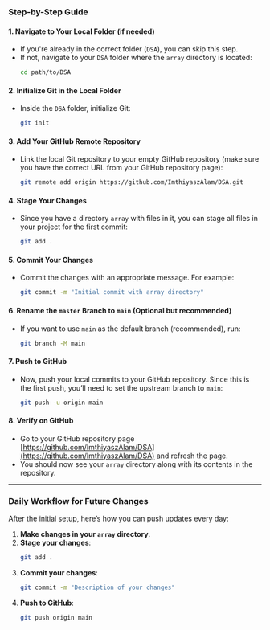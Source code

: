 ### **Step-by-Step Guide**

#### 1. **Navigate to Your Local Folder (if needed)**
   - If you're already in the correct folder (`DSA`), you can skip this step.
   - If not, navigate to your `DSA` folder where the `array` directory is located:
     ```bash
     cd path/to/DSA
     ```

#### 2. **Initialize Git in the Local Folder**
   - Inside the `DSA` folder, initialize Git:
     ```bash
     git init
     ```

#### 3. **Add Your GitHub Remote Repository**
   - Link the local Git repository to your empty GitHub repository (make sure you have the correct URL from your GitHub repository page):
     ```bash
     git remote add origin https://github.com/ImthiyaszAlam/DSA.git
     ```

#### 4. **Stage Your Changes**
   - Since you have a directory `array` with files in it, you can stage all files in your project for the first commit:
     ```bash
     git add .
     ```

#### 5. **Commit Your Changes**
   - Commit the changes with an appropriate message. For example:
     ```bash
     git commit -m "Initial commit with array directory"
     ```

#### 6. **Rename the `master` Branch to `main` (Optional but recommended)**
   - If you want to use `main` as the default branch (recommended), run:
     ```bash
     git branch -M main
     ```

#### 7. **Push to GitHub**
   - Now, push your local commits to your GitHub repository. Since this is the first push, you’ll need to set the upstream branch to `main`:
     ```bash
     git push -u origin main
     ```

#### 8. **Verify on GitHub**
   - Go to your GitHub repository page [https://github.com/ImthiyaszAlam/DSA](https://github.com/ImthiyaszAlam/DSA) and refresh the page.
   - You should now see your `array` directory along with its contents in the repository.

---

### **Daily Workflow for Future Changes**

After the initial setup, here’s how you can push updates every day:

1. **Make changes in your `array` directory**.
2. **Stage your changes**:
   ```bash
   git add .
   ```
3. **Commit your changes**:
   ```bash
   git commit -m "Description of your changes"
   ```
4. **Push to GitHub**:
   ```bash
   git push origin main
   ```
